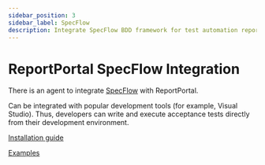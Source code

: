 ```yaml
---
sidebar_position: 3
sidebar_label: SpecFlow
description: Integrate SpecFlow BDD framework for test automation reporting.
---
```


# ReportPortal SpecFlow Integration

There is an agent to integrate [SpecFlow](https://specflow.org/) with ReportPortal.

Can be integrated with popular development tools (for example, Visual Studio). Thus, developers can write and execute acceptance tests directly from their development environment.

[Installation guide](https://github.com/reportportal/agent-net-specflow#readme)

[Examples](https://github.com/reportportal/example-net-specflow)
